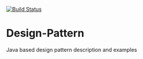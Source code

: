 [![Build Status](https://travis-ci.com/Sajed49/Design-Pattern.svg?branch=master)](https://travis-ci.com/Sajed49/Design-Pattern)
# Design-Pattern
Java based design pattern description and examples
